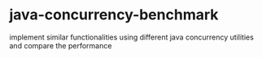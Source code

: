 # java-concurrency-benchmark
implement similar functionalities using different java concurrency utilities and compare the performance
